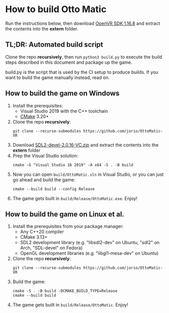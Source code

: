 # How to build Otto Matic

Run the instructions below, then download [OpenVR SDK 1.16.8](https://github.com/ValveSoftware/openvr/archive/refs/tags/v1.16.8.zip) and extract the contents into the **extern** folder.

## TL;DR: Automated build script

Clone the repo **recursively**, then run `python3 build.py` to execute the build steps described in this document and package up the game.

build.py is the script that is used by the CI setup to produce builds. If you want to build the game manually instead, read on.

## How to build the game on Windows

1. Install the prerequisites:
    - Visual Studio 2019 with the C++ toolchain
    - [CMake](https://cmake.org/download/) 3.20+
1. Clone the repo **recursively**:
    ```
    git clone --recurse-submodules https://github.com/jorio/OttoMatic-VR
    ```
1. Download [SDL2-devel-2.0.16-VC.zip](http://libsdl.org/release/SDL2-devel-2.0.16-VC.zip) and extract the contents into the **extern** folder
1. Prep the Visual Studio solution:
    ```
    cmake -G "Visual Studio 16 2019" -A x64 -S . -B build
    ```
1. Now you can open `build/OttoMatic.sln` in Visual Studio, or you can just go ahead and build the game:
    ```
    cmake --build build --config Release
    ```
1. The game gets built in `build/Release/OttoMatic.exe`. Enjoy!

## How to build the game on Linux et al.

1. Install the prerequisites from your package manager:
    - Any C++20 compiler
    - CMake 3.13+
    - SDL2 development library (e.g. "libsdl2-dev" on Ubuntu, "sdl2" on Arch, "SDL-devel" on Fedora)
    - OpenGL development libraries (e.g. "libgl1-mesa-dev" on Ubuntu)
1. Clone the repo **recursively**:
    ```
    git clone --recurse-submodules https://github.com/jorio/OttoMatic-VR
    ```
1. Build the game:
    ```
    cmake -S . -B build -DCMAKE_BUILD_TYPE=Release
    cmake --build build
    ```
1. The game gets built in `build/Release/OttoMatic`. Enjoy!

